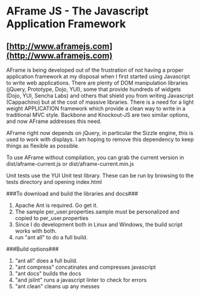 AFrame JS - The Javascript Application Framework
================================================

[http://www.aframejs.com](http://www.aframejs.com)
-----------------------

AFrame is being developed out of the frustration of not having a proper application framework at my disposal when I first
started using Javascript to write web applications.  There are plenty of DOM manipulation libraries (jQuery, Prototype, Dojo, YUI),
some that provide hundreds of widgets (Dojo, YUI, Sencha Labs) and others that shield you from writing Javascript (Cappachino) but
at the cost of massive libraries.  There is a need for a light weight APPLICATION framework which provide a clean way to write
in a traditional MVC style.  Backbone and Knockout-JS are two similar options, and now AFrame addresses this need.

AFrame right now depends on jQuery, in particular the Sizzle engine, this is used to work with displays.  I am hoping to remove this
dependency to keep things as flexible as possible.

To use AFrame without compilation, you can grab the current version in dist/aframe-current.js or dist/aframe-current.min.js

Unit tests use the YUI Unit test library.  These can be run by browsing to the tests directory and opening index.html


###To download and build the libraries and docs###

1) Apache Ant is required.  Go get it.
2) The sample per_user.properties.sample must be personalized and copied to per_user.properties
3) Since I do development both in Linux and Windows, the build script works with both.
4) run "ant all" to do a full build.

###Build options###
1) "ant all" does a full build.
2) "ant compress" concatinates and compresses javascript
3) "ant docs" builds the docs
4) "and jslint" runs a javascript linter to check for errors
5) "ant clean" cleans up any messes



